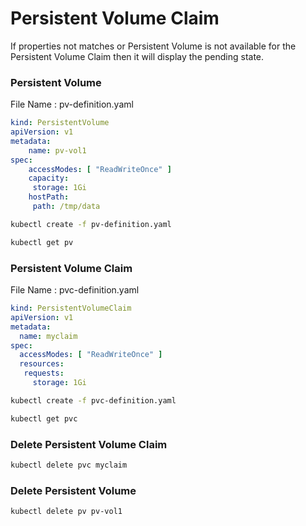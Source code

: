 # Persistent Volume Claim

If properties not matches or Persistent Volume is not available for the Persistent Volume Claim then it will display the pending state.

### Persistent Volume

File Name : pv-definition.yaml

```yaml
kind: PersistentVolume
apiVersion: v1
metadata:
    name: pv-vol1
spec:
    accessModes: [ "ReadWriteOnce" ]
    capacity:
     storage: 1Gi
    hostPath:
     path: /tmp/data
```

```bash
kubectl create -f pv-definition.yaml
```

```bash
kubectl get pv
```

### Persistent Volume Claim

File Name : pvc-definition.yaml

```yaml
kind: PersistentVolumeClaim
apiVersion: v1
metadata:
  name: myclaim
spec:
  accessModes: [ "ReadWriteOnce" ]
  resources:
   requests:
     storage: 1Gi
```

```bash
kubectl create -f pvc-definition.yaml
```

```bash
kubectl get pvc
```

### Delete Persistent Volume Claim

```bash
kubectl delete pvc myclaim
```

### Delete Persistent Volume

```bash
kubectl delete pv pv-vol1
```